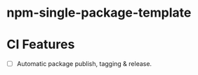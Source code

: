 # npm-single-package-template

# CI Features

 * [ ] Automatic package publish, tagging & release.
 
